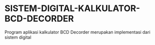 # SISTEM-DIGITAL-KALKULATOR-BCD-DECORDER

Program aplikasi kalkulator BCD Decorder merupakan implementasi dari sistem digital

